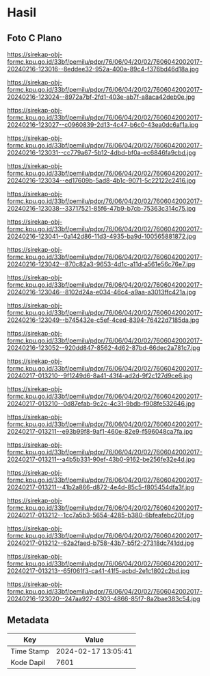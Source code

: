 # Hasil

## Foto C Plano

https://sirekap-obj-formc.kpu.go.id/33bf/pemilu/pdpr/76/06/04/20/02/7606042002017-20240216-123016--8eddee32-952a-400a-89c4-f376bd46d18a.jpg

https://sirekap-obj-formc.kpu.go.id/33bf/pemilu/pdpr/76/06/04/20/02/7606042002017-20240216-123024--8972a7bf-2fd1-403e-ab7f-a8aca42deb0e.jpg

https://sirekap-obj-formc.kpu.go.id/33bf/pemilu/pdpr/76/06/04/20/02/7606042002017-20240216-123027--c0960839-2d13-4c47-b6c0-43ea0dc6af1a.jpg

https://sirekap-obj-formc.kpu.go.id/33bf/pemilu/pdpr/76/06/04/20/02/7606042002017-20240216-123031--cc779a67-5b12-4dbd-bf0a-ec6846fa9cbd.jpg

https://sirekap-obj-formc.kpu.go.id/33bf/pemilu/pdpr/76/06/04/20/02/7606042002017-20240216-123034--ed17609b-5ad8-4b1c-9071-5c22122c2416.jpg

https://sirekap-obj-formc.kpu.go.id/33bf/pemilu/pdpr/76/06/04/20/02/7606042002017-20240216-123038--33717521-85f6-47b9-b7cb-75363c314c75.jpg

https://sirekap-obj-formc.kpu.go.id/33bf/pemilu/pdpr/76/06/04/20/02/7606042002017-20240216-123041--0a142d86-11d3-4935-ba9d-100565881872.jpg

https://sirekap-obj-formc.kpu.go.id/33bf/pemilu/pdpr/76/06/04/20/02/7606042002017-20240216-123042--870c82a3-9653-4d1c-a11d-a561e56c76e7.jpg

https://sirekap-obj-formc.kpu.go.id/33bf/pemilu/pdpr/76/06/04/20/02/7606042002017-20240216-123046--8102d24a-e034-46c4-a9aa-a3013ffc421a.jpg

https://sirekap-obj-formc.kpu.go.id/33bf/pemilu/pdpr/76/06/04/20/02/7606042002017-20240216-123049--b745432e-c5ef-4ced-8394-76422d7185da.jpg

https://sirekap-obj-formc.kpu.go.id/33bf/pemilu/pdpr/76/06/04/20/02/7606042002017-20240216-123052--920dd847-8562-4d62-87bd-66dec2a781c7.jpg

https://sirekap-obj-formc.kpu.go.id/33bf/pemilu/pdpr/76/06/04/20/02/7606042002017-20240217-013210--9f1249d6-8a41-43f4-ad2d-9f2c127d9ce6.jpg

https://sirekap-obj-formc.kpu.go.id/33bf/pemilu/pdpr/76/06/04/20/02/7606042002017-20240217-013210--0d87efab-9c2c-4c31-9bdb-f908fe532646.jpg

https://sirekap-obj-formc.kpu.go.id/33bf/pemilu/pdpr/76/06/04/20/02/7606042002017-20240217-013211--e93b99f8-9af1-460e-82e9-f596048ca7fa.jpg

https://sirekap-obj-formc.kpu.go.id/33bf/pemilu/pdpr/76/06/04/20/02/7606042002017-20240217-013211--a4b5b331-90ef-43b0-9162-be256fe32e4d.jpg

https://sirekap-obj-formc.kpu.go.id/33bf/pemilu/pdpr/76/06/04/20/02/7606042002017-20240217-013211--41b2a866-d872-4e4d-85c5-f805454dfa3f.jpg

https://sirekap-obj-formc.kpu.go.id/33bf/pemilu/pdpr/76/06/04/20/02/7606042002017-20240217-013212--1cc7a5b3-5654-4285-b380-6bfeafebc20f.jpg

https://sirekap-obj-formc.kpu.go.id/33bf/pemilu/pdpr/76/06/04/20/02/7606042002017-20240217-013212--62a2faed-b758-43b7-b5f2-27318dc741dd.jpg

https://sirekap-obj-formc.kpu.go.id/33bf/pemilu/pdpr/76/06/04/20/02/7606042002017-20240217-013213--65f061f3-ca41-41f5-acbd-2e1c1802c2bd.jpg

https://sirekap-obj-formc.kpu.go.id/33bf/pemilu/pdpr/76/06/04/20/02/7606042002017-20240216-123020--247aa927-4303-4866-85f7-8a2bae383c54.jpg


## Metadata

| Key        | Value               |
| ---------- | ------------------- |
| Time Stamp | 2024-02-17 13:05:41 |
| Kode Dapil | 7601                |



